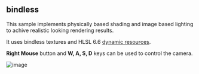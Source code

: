 ## bindless

This sample implements physically based shading and image based lighting to achive realistic looking rendering results.

It uses bindless textures and HLSL 6.6 [dynamic resources](https://microsoft.github.io/DirectX-Specs/d3d/HLSL_SM_6_6_DynamicResources.html).

**Right Mouse** button and **W, A, S, D** keys can be used to control the camera.

![image](screenshot.png)
